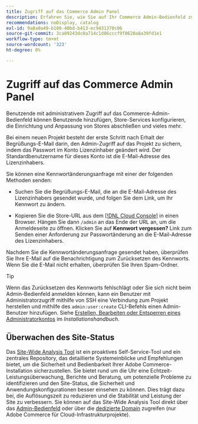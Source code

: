 ```yaml
---
title: Zugriff auf das Commerce Admin Panel
description: Erfahren Sie, wie Sie auf Ihr Commerce Admin-Bedienfeld zugreifen können.
recommendations: noDisplay, catalog
exl-id: 9a8a0a49-b108-48bd-b413-ec9431370c06
source-git-commit: 3ca09243dc0a714c1d86cccf9f0620a8a39fd1e1
workflow-type: tm+mt
source-wordcount: '323'
ht-degree: 0%

---
```


# Zugriff auf das Commerce Admin Panel

Benutzende mit administrativem Zugriff auf das Commerce-Admin-Bedienfeld können Benutzende hinzufügen, Store-Services konfigurieren, die Einrichtung und Anpassung von Stores abschließen und vieles mehr.

Bei einem neuen Projekt besteht der erste Schritt nach Erhalt der Begrüßungs-E-Mail darin, den Admin-Zugriff auf das Projekt zu sichern, indem das Passwort im Konto Lizenzinhaber geändert wird. Der Standardbenutzername für dieses Konto ist die E-Mail-Adresse des Lizenzinhabers.

Sie können eine Kennwortänderungsanfrage mit einer der folgenden Methoden senden:

- Suchen Sie die Begrüßungs-E-Mail, die an die E-Mail-Adresse des Lizenzinhabers gesendet wurde, und folgen Sie dem Link, um Ihr Kennwort zu ändern.

- Kopieren Sie die Store-URL aus dem [[!DNL Cloud Console]](../cloud-guide/project/overview.md) in einen Browser. Hängen Sie dann `/admin` an das Ende der URL an, um die Anmeldeseite zu öffnen. Klicken Sie auf **Kennwort vergessen?** Link zum Senden einer Anforderung zur Passwortänderung an die E-Mail-Adresse des Lizenzinhabers.

Nachdem Sie die Kennwortänderungsanfrage gesendet haben, überprüfen Sie Ihre E-Mail auf die Benachrichtigung zum Zurücksetzen des Kennworts. Wenn Sie die E-Mail nicht erhalten, überprüfen Sie Ihren Spam-Ordner.

>[!TIP]
>
>Wenn das Zurücksetzen des Kennworts fehlschlägt oder Sie sich nicht beim Admin-Bedienfeld anmelden können, kann ein Benutzer mit Administratorzugriff mithilfe von SSH eine Verbindung zum Projekt herstellen und mithilfe des `admin:user:create` CLI-Befehls einen Admin-Benutzer hinzufügen. Siehe [Erstellen, Bearbeiten oder Entsperren eines Administratorkontos](https://experienceleague.adobe.com/docs/commerce-operations/installation-guide/tutorials/admin.html) im _Installationshandbuch_.

## Überwachen des Site-Status

Das [Site-Wide Analysis Tool](https://experienceleague.adobe.com/en/docs/commerce-operations/tools/site-wide-analysis-tool/intro) ist ein proaktives Self-Service-Tool und ein zentrales Repository, das detaillierte Systemeinblicke und Empfehlungen bietet, um die Sicherheit und Bedienbarkeit Ihrer Adobe Commerce-Installation sicherzustellen. Sie bietet rund um die Uhr eine Echtzeit-Leistungsüberwachung, Berichte und Beratung, um potenzielle Probleme zu identifizieren und den Site-Status, die Sicherheit und Anwendungskonfigurationen besser einsehen zu können. Dies trägt dazu bei, die Auflösungszeit zu reduzieren und die Stabilität und Leistung der Site zu verbessern. Sie können auf das Site-Wide Analysis Tool direkt über das [Admin-Bedienfeld](https://experienceleague.adobe.com/en/docs/commerce-operations/tools/site-wide-analysis-tool/access#option-2-logging-in-to-your-site-wide-analysis-tool-dashboard-from-your-stores-admin-panel) oder über die [dedizierte Domain](https://experienceleague.adobe.com/en/docs/commerce-operations/tools/site-wide-analysis-tool/access#option-1-logging-in-to-your-site-wide-analysis-tool-dashboard-directly-from-the-site-wide-analysis-tool-domain-for-adobe-commerce-on-cloud-infrastructure-only) zugreifen (nur Adobe Commerce für Cloud-Infrastrukturprojekte).
